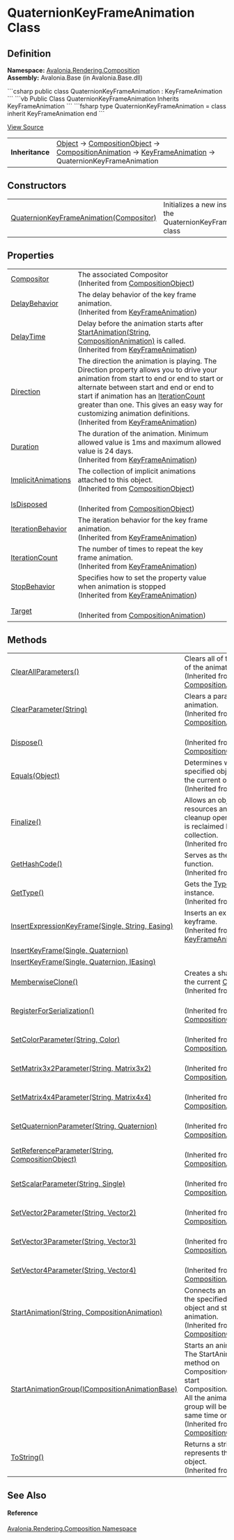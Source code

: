 # QuaternionKeyFrameAnimation Class




## Definition
**Namespace:** <a href="N_Avalonia_Rendering_Composition">Avalonia.Rendering.Composition</a>  
**Assembly:** Avalonia.Base (in Avalonia.Base.dll)

<Tabs groupId="api-code-preview">
<TabItem value="csharp" label="C#">
```csharp
public class QuaternionKeyFrameAnimation : KeyFrameAnimation
```
</TabItem>
<TabItem value="vb" label="VB">
```vb
Public Class QuaternionKeyFrameAnimation
	Inherits KeyFrameAnimation
```
</TabItem>
<TabItem value="fsharp" label="F#">
```fsharp
type QuaternionKeyFrameAnimation = 
    class
        inherit KeyFrameAnimation
    end
```
</TabItem>
</Tabs>



<a href="https://github.com/AvaloniaUI/Avalonia/tree/master/src/Avalonia.Base/obj/GeneratedFiles/DevGenerators/Avalonia.SourceGenerator.CompositionGenerator.CompositionRoslynGenerator/CompositionAnimations.cs" title="View the source code">View Source</a>

<table>
<tr><td><strong>Inheritance</strong></td><td><a href="https://learn.microsoft.com/dotnet/api/system.object" target="_blank" rel="noopener noreferrer">Object</a>  →  <a href="T_Avalonia_Rendering_Composition_CompositionObject">CompositionObject</a>  →  <a href="T_Avalonia_Rendering_Composition_Animations_CompositionAnimation">CompositionAnimation</a>  →  <a href="T_Avalonia_Rendering_Composition_Animations_KeyFrameAnimation">KeyFrameAnimation</a>  →  QuaternionKeyFrameAnimation</td></tr>
</table>



## Constructors
<table>
<tr>
<td><a href="M_Avalonia_Rendering_Composition_QuaternionKeyFrameAnimation__ctor">QuaternionKeyFrameAnimation(Compositor)</a></td>
<td>Initializes a new instance of the QuaternionKeyFrameAnimation class</td>
</tr>
</table>

## Properties
<table>
<tr>
<td><a href="P_Avalonia_Rendering_Composition_CompositionObject_Compositor">Compositor</a></td>
<td>The associated Compositor<br />(Inherited from <a href="T_Avalonia_Rendering_Composition_CompositionObject">CompositionObject</a>)</td>
</tr>
<tr>
<td><a href="P_Avalonia_Rendering_Composition_Animations_KeyFrameAnimation_DelayBehavior">DelayBehavior</a></td>
<td>The delay behavior of the key frame animation.<br />(Inherited from <a href="T_Avalonia_Rendering_Composition_Animations_KeyFrameAnimation">KeyFrameAnimation</a>)</td>
</tr>
<tr>
<td><a href="P_Avalonia_Rendering_Composition_Animations_KeyFrameAnimation_DelayTime">DelayTime</a></td>
<td>Delay before the animation starts after <a href="M_Avalonia_Rendering_Composition_CompositionObject_StartAnimation">StartAnimation(String, CompositionAnimation)</a> is called.<br />(Inherited from <a href="T_Avalonia_Rendering_Composition_Animations_KeyFrameAnimation">KeyFrameAnimation</a>)</td>
</tr>
<tr>
<td><a href="P_Avalonia_Rendering_Composition_Animations_KeyFrameAnimation_Direction">Direction</a></td>
<td>The direction the animation is playing. The Direction property allows you to drive your animation from start to end or end to start or alternate between start and end or end to start if animation has an <a href="P_Avalonia_Rendering_Composition_Animations_KeyFrameAnimation_IterationCount">IterationCount</a> greater than one. This gives an easy way for customizing animation definitions.<br />(Inherited from <a href="T_Avalonia_Rendering_Composition_Animations_KeyFrameAnimation">KeyFrameAnimation</a>)</td>
</tr>
<tr>
<td><a href="P_Avalonia_Rendering_Composition_Animations_KeyFrameAnimation_Duration">Duration</a></td>
<td>The duration of the animation. Minimum allowed value is 1ms and maximum allowed value is 24 days.<br />(Inherited from <a href="T_Avalonia_Rendering_Composition_Animations_KeyFrameAnimation">KeyFrameAnimation</a>)</td>
</tr>
<tr>
<td><a href="P_Avalonia_Rendering_Composition_CompositionObject_ImplicitAnimations">ImplicitAnimations</a></td>
<td>The collection of implicit animations attached to this object.<br />(Inherited from <a href="T_Avalonia_Rendering_Composition_CompositionObject">CompositionObject</a>)</td>
</tr>
<tr>
<td><a href="P_Avalonia_Rendering_Composition_CompositionObject_IsDisposed">IsDisposed</a></td>
<td><br />(Inherited from <a href="T_Avalonia_Rendering_Composition_CompositionObject">CompositionObject</a>)</td>
</tr>
<tr>
<td><a href="P_Avalonia_Rendering_Composition_Animations_KeyFrameAnimation_IterationBehavior">IterationBehavior</a></td>
<td>The iteration behavior for the key frame animation.<br />(Inherited from <a href="T_Avalonia_Rendering_Composition_Animations_KeyFrameAnimation">KeyFrameAnimation</a>)</td>
</tr>
<tr>
<td><a href="P_Avalonia_Rendering_Composition_Animations_KeyFrameAnimation_IterationCount">IterationCount</a></td>
<td>The number of times to repeat the key frame animation.<br />(Inherited from <a href="T_Avalonia_Rendering_Composition_Animations_KeyFrameAnimation">KeyFrameAnimation</a>)</td>
</tr>
<tr>
<td><a href="P_Avalonia_Rendering_Composition_Animations_KeyFrameAnimation_StopBehavior">StopBehavior</a></td>
<td>Specifies how to set the property value when animation is stopped<br />(Inherited from <a href="T_Avalonia_Rendering_Composition_Animations_KeyFrameAnimation">KeyFrameAnimation</a>)</td>
</tr>
<tr>
<td><a href="P_Avalonia_Rendering_Composition_Animations_CompositionAnimation_Target">Target</a></td>
<td><br />(Inherited from <a href="T_Avalonia_Rendering_Composition_Animations_CompositionAnimation">CompositionAnimation</a>)</td>
</tr>
</table>

## Methods
<table>
<tr>
<td><a href="M_Avalonia_Rendering_Composition_Animations_CompositionAnimation_ClearAllParameters">ClearAllParameters()</a></td>
<td>Clears all of the parameters of the animation.<br />(Inherited from <a href="T_Avalonia_Rendering_Composition_Animations_CompositionAnimation">CompositionAnimation</a>)</td>
</tr>
<tr>
<td><a href="M_Avalonia_Rendering_Composition_Animations_CompositionAnimation_ClearParameter">ClearParameter(String)</a></td>
<td>Clears a parameter from the animation.<br />(Inherited from <a href="T_Avalonia_Rendering_Composition_Animations_CompositionAnimation">CompositionAnimation</a>)</td>
</tr>
<tr>
<td><a href="M_Avalonia_Rendering_Composition_CompositionObject_Dispose">Dispose()</a></td>
<td><br />(Inherited from <a href="T_Avalonia_Rendering_Composition_CompositionObject">CompositionObject</a>)</td>
</tr>
<tr>
<td><a href="https://learn.microsoft.com/dotnet/api/system.object.equals#system-object-equals(system-object)" target="_blank" rel="noopener noreferrer">Equals(Object)</a></td>
<td>Determines whether the specified object is equal to the current object.<br />(Inherited from <a href="https://learn.microsoft.com/dotnet/api/system.object" target="_blank" rel="noopener noreferrer">Object</a>)</td>
</tr>
<tr>
<td><a href="https://learn.microsoft.com/dotnet/api/system.object.finalize" target="_blank" rel="noopener noreferrer">Finalize()</a></td>
<td>Allows an object to try to free resources and perform other cleanup operations before it is reclaimed by garbage collection.<br />(Inherited from <a href="https://learn.microsoft.com/dotnet/api/system.object" target="_blank" rel="noopener noreferrer">Object</a>)</td>
</tr>
<tr>
<td><a href="https://learn.microsoft.com/dotnet/api/system.object.gethashcode" target="_blank" rel="noopener noreferrer">GetHashCode()</a></td>
<td>Serves as the default hash function.<br />(Inherited from <a href="https://learn.microsoft.com/dotnet/api/system.object" target="_blank" rel="noopener noreferrer">Object</a>)</td>
</tr>
<tr>
<td><a href="https://learn.microsoft.com/dotnet/api/system.object.gettype" target="_blank" rel="noopener noreferrer">GetType()</a></td>
<td>Gets the <a href="https://learn.microsoft.com/dotnet/api/system.type" target="_blank" rel="noopener noreferrer">Type</a> of the current instance.<br />(Inherited from <a href="https://learn.microsoft.com/dotnet/api/system.object" target="_blank" rel="noopener noreferrer">Object</a>)</td>
</tr>
<tr>
<td><a href="M_Avalonia_Rendering_Composition_Animations_KeyFrameAnimation_InsertExpressionKeyFrame">InsertExpressionKeyFrame(Single, String, Easing)</a></td>
<td>Inserts an expression keyframe.<br />(Inherited from <a href="T_Avalonia_Rendering_Composition_Animations_KeyFrameAnimation">KeyFrameAnimation</a>)</td>
</tr>
<tr>
<td><a href="M_Avalonia_Rendering_Composition_QuaternionKeyFrameAnimation_InsertKeyFrame_1">InsertKeyFrame(Single, Quaternion)</a></td>
<td> </td>
</tr>
<tr>
<td><a href="M_Avalonia_Rendering_Composition_QuaternionKeyFrameAnimation_InsertKeyFrame">InsertKeyFrame(Single, Quaternion, IEasing)</a></td>
<td> </td>
</tr>
<tr>
<td><a href="https://learn.microsoft.com/dotnet/api/system.object.memberwiseclone" target="_blank" rel="noopener noreferrer">MemberwiseClone()</a></td>
<td>Creates a shallow copy of the current <a href="https://learn.microsoft.com/dotnet/api/system.object" target="_blank" rel="noopener noreferrer">Object</a>.<br />(Inherited from <a href="https://learn.microsoft.com/dotnet/api/system.object" target="_blank" rel="noopener noreferrer">Object</a>)</td>
</tr>
<tr>
<td><a href="M_Avalonia_Rendering_Composition_CompositionObject_RegisterForSerialization">RegisterForSerialization()</a></td>
<td><br />(Inherited from <a href="T_Avalonia_Rendering_Composition_CompositionObject">CompositionObject</a>)</td>
</tr>
<tr>
<td><a href="M_Avalonia_Rendering_Composition_Animations_CompositionAnimation_SetColorParameter">SetColorParameter(String, Color)</a></td>
<td><br />(Inherited from <a href="T_Avalonia_Rendering_Composition_Animations_CompositionAnimation">CompositionAnimation</a>)</td>
</tr>
<tr>
<td><a href="M_Avalonia_Rendering_Composition_Animations_CompositionAnimation_SetMatrix3x2Parameter">SetMatrix3x2Parameter(String, Matrix3x2)</a></td>
<td><br />(Inherited from <a href="T_Avalonia_Rendering_Composition_Animations_CompositionAnimation">CompositionAnimation</a>)</td>
</tr>
<tr>
<td><a href="M_Avalonia_Rendering_Composition_Animations_CompositionAnimation_SetMatrix4x4Parameter">SetMatrix4x4Parameter(String, Matrix4x4)</a></td>
<td><br />(Inherited from <a href="T_Avalonia_Rendering_Composition_Animations_CompositionAnimation">CompositionAnimation</a>)</td>
</tr>
<tr>
<td><a href="M_Avalonia_Rendering_Composition_Animations_CompositionAnimation_SetQuaternionParameter">SetQuaternionParameter(String, Quaternion)</a></td>
<td><br />(Inherited from <a href="T_Avalonia_Rendering_Composition_Animations_CompositionAnimation">CompositionAnimation</a>)</td>
</tr>
<tr>
<td><a href="M_Avalonia_Rendering_Composition_Animations_CompositionAnimation_SetReferenceParameter">SetReferenceParameter(String, CompositionObject)</a></td>
<td><br />(Inherited from <a href="T_Avalonia_Rendering_Composition_Animations_CompositionAnimation">CompositionAnimation</a>)</td>
</tr>
<tr>
<td><a href="M_Avalonia_Rendering_Composition_Animations_CompositionAnimation_SetScalarParameter">SetScalarParameter(String, Single)</a></td>
<td><br />(Inherited from <a href="T_Avalonia_Rendering_Composition_Animations_CompositionAnimation">CompositionAnimation</a>)</td>
</tr>
<tr>
<td><a href="M_Avalonia_Rendering_Composition_Animations_CompositionAnimation_SetVector2Parameter">SetVector2Parameter(String, Vector2)</a></td>
<td><br />(Inherited from <a href="T_Avalonia_Rendering_Composition_Animations_CompositionAnimation">CompositionAnimation</a>)</td>
</tr>
<tr>
<td><a href="M_Avalonia_Rendering_Composition_Animations_CompositionAnimation_SetVector3Parameter">SetVector3Parameter(String, Vector3)</a></td>
<td><br />(Inherited from <a href="T_Avalonia_Rendering_Composition_Animations_CompositionAnimation">CompositionAnimation</a>)</td>
</tr>
<tr>
<td><a href="M_Avalonia_Rendering_Composition_Animations_CompositionAnimation_SetVector4Parameter">SetVector4Parameter(String, Vector4)</a></td>
<td><br />(Inherited from <a href="T_Avalonia_Rendering_Composition_Animations_CompositionAnimation">CompositionAnimation</a>)</td>
</tr>
<tr>
<td><a href="M_Avalonia_Rendering_Composition_CompositionObject_StartAnimation">StartAnimation(String, CompositionAnimation)</a></td>
<td>Connects an animation with the specified property of the object and starts the animation.<br />(Inherited from <a href="T_Avalonia_Rendering_Composition_CompositionObject">CompositionObject</a>)</td>
</tr>
<tr>
<td><a href="M_Avalonia_Rendering_Composition_CompositionObject_StartAnimationGroup">StartAnimationGroup(ICompositionAnimationBase)</a></td>
<td>Starts an animation group. The StartAnimationGroup method on CompositionObject lets you start CompositionAnimationGroup. All the animations in the group will be started at the same time on the object.<br />(Inherited from <a href="T_Avalonia_Rendering_Composition_CompositionObject">CompositionObject</a>)</td>
</tr>
<tr>
<td><a href="https://learn.microsoft.com/dotnet/api/system.object.tostring" target="_blank" rel="noopener noreferrer">ToString()</a></td>
<td>Returns a string that represents the current object.<br />(Inherited from <a href="https://learn.microsoft.com/dotnet/api/system.object" target="_blank" rel="noopener noreferrer">Object</a>)</td>
</tr>
</table>

## See Also


#### Reference
<a href="N_Avalonia_Rendering_Composition">Avalonia.Rendering.Composition Namespace</a>  

